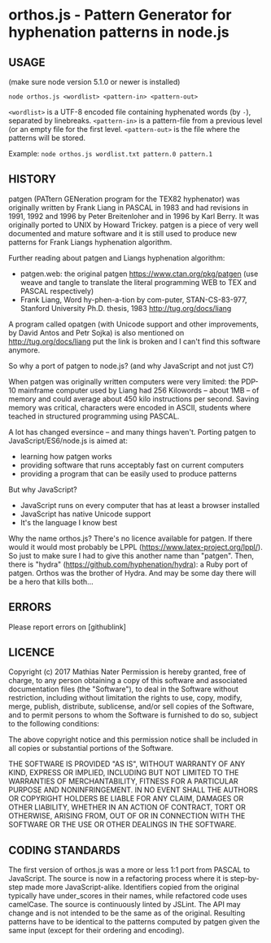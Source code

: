 # orthos.js - Pattern Generator for hyphenation patterns in node.js

## USAGE
(make sure node version 5.1.0 or newer is installed)

`node orthos.js <wordlist> <pattern-in> <pattern-out>`

`<wordlist>` is a UTF-8 encoded file containing hyphenated words (by `-`), separated by linebreaks.
`<pattern-in>` is a pattern-file from a previous level (or an empty file for the first level.
`<pattern-out>` is the file where the patterns will be stored.

Example:
`node orthos.js wordlist.txt pattern.0 pattern.1`

## HISTORY
patgen (PATtern GENeration program for the TEX82 hyphenator) was originally
written by Frank Liang in PASCAL in 1983 and had revisions in 1991, 1992
and 1996 by Peter Breitenloher and in 1996 by Karl Berry. It was originally
ported to UNIX by Howard Trickey.
patgen is a piece of very well documented and mature software and it is
still used to produce new patterns for Frank Liangs hyphenation algorithm.

Further reading about patgen and Liangs hyphenation algorithm:
- patgen.web: the original patgen
  https://www.ctan.org/pkg/patgen
  (use weave and tangle to translate the literal programming WEB
  to TEX and PASCAL respectively)
- Frank  Liang,  Word hy-phen-a-tion by com-puter, STAN-CS-83-977,
  Stanford University Ph.D. thesis, 1983
  http://tug.org/docs/liang

A program called opatgen (with Unicode support and other improvements, by
David Antos and Petr Sojka) is also mentioned on http://tug.org/docs/liang
put the link is broken and I can't find this software anymore.

So why a port of patgen to node.js? (and why JavaScript and not just C?)

When patgen was originally written computers were very limited: the PDP-10
mainframe computer used by Liang had 256 Kilowords – about 1MB – of memory
and could average about 450 kilo instructions per second.
Saving memory was critical, characters were encoded in ASCII, students where
teached in structured programming using PASCAL.

A lot has changed eversince – and many things haven't. Porting patgen to
JavaScript/ES6/node.js is aimed at:
- learning how patgen works
- providing software that runs acceptably fast on current computers
- providing a program that can be easily used to produce patterns

But why JavaScript?
- JavaScript runs on every computer that has at least a browser installed
- JavaScript has native Unicode support
- It's the language I know best

Why the name orthos.js?
There's no licence available for patgen. If there would it would most probably
be LPPL (https://www.latex-project.org/lppl/). So just to make sure I had to
give this another name than "patgen".
Then, there is "hydra" (https://github.com/hyphenation/hydra): a Ruby port of
patgen. Orthos was the brother of Hydra.
And may be some day there will be a hero that kills both…

## ERRORS
Please report errors on [githublink]

## LICENCE
Copyright (c) 2017 Mathias Nater
Permission is hereby granted, free of charge, to any person obtaining a copy
of this software and associated documentation files (the "Software"), to
deal in the Software without restriction, including without limitation the
rights to use, copy, modify, merge, publish, distribute, sublicense, and/or
sell copies of the Software, and to permit persons to whom the Software is
furnished to do so, subject to the following conditions:

The above copyright notice and this permission notice shall be included
in all copies or substantial portions of the Software.

THE SOFTWARE IS PROVIDED "AS IS", WITHOUT WARRANTY OF ANY KIND, EXPRESS OR
IMPLIED, INCLUDING BUT NOT LIMITED TO THE WARRANTIES OF MERCHANTABILITY,
FITNESS FOR A PARTICULAR PURPOSE AND NONINFRINGEMENT. IN NO EVENT SHALL
THE AUTHORS OR COPYRIGHT HOLDERS BE LIABLE FOR ANY CLAIM, DAMAGES OR OTHER
LIABILITY, WHETHER IN AN ACTION OF CONTRACT, TORT OR OTHERWISE, ARISING FROM,
OUT OF OR IN CONNECTION WITH THE SOFTWARE OR THE USE OR OTHER DEALINGS IN THE SOFTWARE.

## CODING STANDARDS
The first version of orthos.js was a more or less 1:1 port from PASCAL to JavaScript.
The source is now in a refactoring process where it is step-by-step made
more JavaScript-alike.
Identifiers copied from the original typically have under_scores in their
names, while refactored code uses camelCase.
The source is continuously linted by JSLint.
The API may change and is not intended to be the same as of the original.
Resulting patterns have to be identical to the patterns computed by patgen
given the same input (except for their ordering and encoding).
